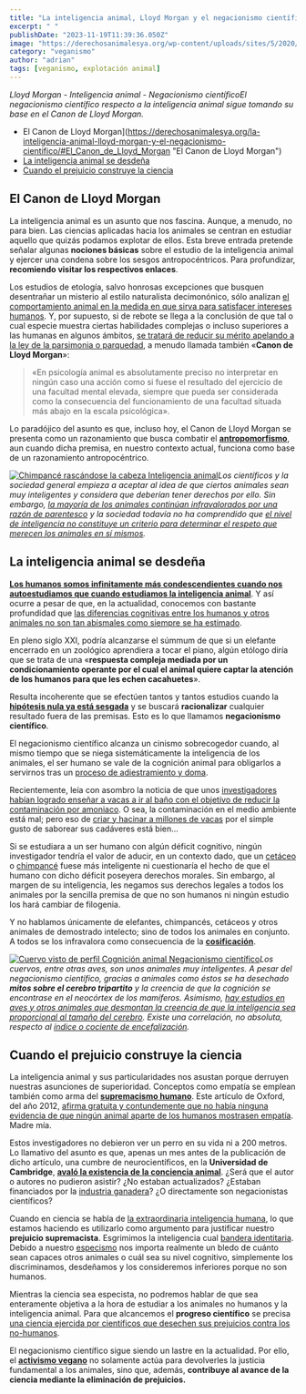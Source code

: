 ```yaml
---
title: "La inteligencia animal, Lloyd Morgan y el negacionismo científico"
excerpt: " "
publishDate: "2023-11-19T11:39:36.050Z"
image: "https://derechosanimalesya.org/wp-content/uploads/sites/5/2020/02/Fotograf%C3%ADa-de-Lloyd-Morgan.webp"
category: "veganismo"
author: "adrian"
tags: [veganismo, explotación animal]
---
```

_Lloyd Morgan - Inteligencia animal - Negacionismo científicoEl negacionismo científico respecto a la inteligencia animal sigue tomando su base en el Canon de Lloyd Morgan._

- El Canon de Lloyd Morgan](https://derechosanimalesya.org/la-inteligencia-animal-lloyd-morgan-y-el-negacionismo-cientifico/#El_Canon_de_Lloyd_Morgan "El Canon de Lloyd Morgan")
- [La inteligencia animal se desdeña](https://derechosanimalesya.org/la-inteligencia-animal-lloyd-morgan-y-el-negacionismo-cientifico/#La_inteligencia_animal_se_desdena "La inteligencia animal se desdeña")
- [Cuando el prejuicio construye la ciencia](https://derechosanimalesya.org/la-inteligencia-animal-lloyd-morgan-y-el-negacionismo-cientifico/#Cuando_el_prejuicio_construye_la_ciencia "Cuando el prejuicio construye la ciencia")

## El Canon de Lloyd Morgan 

La inteligencia animal es un asunto que nos fascina. Aunque, a menudo, no para bien. Las ciencias aplicadas hacia los animales se centran en estudiar aquello que quizás podamos explotar de ellos. Esta breve entrada pretende señalar algunas **nociones básicas** sobre el estudio de la inteligencia animal y ejercer una condena sobre los sesgos antropocéntricos. Para profundizar, **recomiendo visitar los respectivos enlaces**.

Los estudios de etología, salvo honrosas excepciones que busquen desentrañar un misterio al estilo naturalista decimonónico, sólo analizan [el comportamiento animal en la medida en que sirva para satisfacer intereses humanos](https://www.lavanguardia.com/natural/20190828/464269640946/ovejas-mutantes-contra-enfermedades-cerebrales-infantiles.html). Y, por supuesto, si de rebote se llega a la conclusión de que tal o cual especie muestra ciertas habilidades complejas o incluso superiores a las humanas en algunos ámbitos, [se tratará de reducir su mérito apelando a la ley de la parsimonia o parquedad](http://lluvia-con-truenos.blogspot.com/2015/11/instintos.html#more), a menudo llamada también «**Canon de Lloyd Morgan**»:

> «En psicología animal es absolutamente preciso no interpretar en ningún caso una acción como si fuese el resultado del ejercicio de una facultad mental elevada, siempre que pueda ser considerada como la consecuencia del funcionamiento de una facultad situada más abajo en la escala psicológica».

Lo paradójico del asunto es que, incluso hoy, el Canon de Lloyd Morgan se presenta como un razonamiento que busca combatir el **[antropomorfismo](http://lluvia-con-truenos.blogspot.com.es/2015/01/anacromorfismo.html)**, aun cuando dicha premisa, en nuestro contexto actual, funciona como base de un razonamiento antropocéntrico.

[![Chimpancé rascándose la cabeza  Inteligencia animal](https://derechosanimalesya.org/wp-content/uploads/sites/5/2020/02/%C2%A1Derechos-Animales-ya-Chimpanc%C3%A9-rasc%C3%A1ndose-la-cabeza.webp "La inteligencia animal, Lloyd Morgan y el negacionismo científico 10")](https://derechosanimalesya.org/wp-content/uploads/sites/5/2020/02/%C2%A1Derechos-Animales-ya-Chimpanc%C3%A9-rasc%C3%A1ndose-la-cabeza.webp)_Los científicos y la sociedad general empieza a aceptar al idea de que ciertos animales sean muy inteligentes y considera que deberían tener derechos por ello. Sin embargo, [la mayoría de los animales continúan infravalorados por una razón de parentesco](https://derechosanimalesya.org/el-fraude-del-bienestar-animal-y-de-la-carne-ecologica/) y la sociedad todavía no ha comprendido que [el nivel de inteligencia no constituye un criterio para determinar el respeto que merecen los animales en sí mismos](https://derechosanimalesya.org/el-principio-de-igualdad-hacia-los-animales/)._

## La inteligencia animal se desdeña

[**Los humanos somos infinitamente más condescendientes cuando nos autoestudiamos que cuando estudiamos la inteligencia animal**](https://derechosanimalesya.org/el-especismo-en-la-ciencia-y-en-las-publicaciones-academicas/). Y así ocurre a pesar de que, en la actualidad, conocemos con bastante profundidad que [las diferencias cognitivas entre los humanos y otros animales no son tan abismales como siempre se ha estimado](https://lluvia-con-truenos.blogspot.com/2017/11/mentes-animales.html).

En pleno siglo XXI, podría alcanzarse el súmmum de que si un elefante encerrado en un zoológico aprendiera a tocar el piano, algún etólogo diría que se trata de una «**respuesta compleja mediada por un condicionamiento operante por el cual el animal quiere captar la atención de los humanos para que les echen cacahuetes**».

Resulta incoherente que se efectúen tantos y tantos estudios cuando la [**hipótesis nula ya está sesgada**](https://lluvia-con-truenos.blogspot.com/2020/01/son-personas-los-animales.html) y se buscará **racionalizar** cualquier resultado fuera de las premisas. Esto es lo que llamamos **negacionismo científico**.

El negacionismo científico alcanza un cinismo sobrecogedor cuando, al mismo tiempo que se niega sistemáticamente la inteligencia de los animales, el ser humano se vale de la cognición animal para obligarlos a servirnos tras un [proceso de adiestramiento y doma](https://derechosanimalesya.org/la-equitacion-y-la-doma-de-caballos/).

Recientemente, leía con asombro la noticia de que unos [investigadores habían logrado enseñar a vacas a ir al baño con el objetivo de reducir la contaminación por amoniaco](https://www.rtve.es/television/20210914/ensenan-vacas-ir-bano-para-reducir-contaminacion-amoniaco/2170787.shtml). O sea, la contaminación en el medio ambiente está mal; pero eso de [criar y hacinar a millones de vacas](https://derechosanimalesya.org/la-industria-lactea-y-la-esclavitud-de-las-vacas-lecheras/) por el simple gusto de saborear sus cadáveres está bien…

Si se estudiara a un ser humano con algún déficit cognitivo, ningún investigador tendría el valor de aducir, en un contexto dado, que un [cetáceo](https://derechosanimalesya.org/dia-internacional-de-ballenas-y-delfines/) o [chimpancé](https://derechosanimalesya.org/hakuna-matata-narcisismo-y-falsa-tolerancia/) fuese más inteligente ni cuestionaría el hecho de que el humano con dicho déficit poseyera derechos morales. Sin embargo, al margen de su inteligencia, les negamos sus derechos legales a todos los animales por la sencilla premisa de que no son humanos ni ningún estudio los hará cambiar de filogenia.

Y no hablamos únicamente de elefantes, chimpancés, cetáceos y otros animales de demostrado intelecto; sino de todos los animales en conjunto. A todos se los infravalora como consecuencia de la [**cosificación**](https://derechosanimalesya.org/humanizacion-animalizacion-y-cosificacion/).

[![Cuervo visto de perfil  Cognición animal  Negacionismo científico](https://derechosanimalesya.org/wp-content/uploads/sites/5/2020/02/%C2%A1Derechos-Animales-ya-Cuervo-visto-de-perfil.webp "La inteligencia animal, Lloyd Morgan y el negacionismo científico 11")](https://derechosanimalesya.org/wp-content/uploads/sites/5/2020/02/%C2%A1Derechos-Animales-ya-Cuervo-visto-de-perfil.webp)_Los cuervos, entre otras aves, son unos animales muy inteligentes. A pesar del negacionismo científico, gracias a animales como éstos se ha desechado **mitos sobre el cerebro tripartito** y la creencia de que la cognición se encontrase en el neocórtex de los mamíferos. Asimismo, [hay estudios en aves y otros animales que desmontan la creencia de que la inteligencia sea proporcional al tamaño del cerebro](https://www.agenciasinc.es/Noticias/Los-loros-grises-se-ayudan-mutuamente-para-obtener-comida). Existe una correlación, no absoluta, respecto al [índice o cociente de encefalización](https://es.wikipedia.org/wiki/Cociente_de_encefalizaci%C3%B3n)._

## Cuando el prejuicio construye la ciencia

La inteligencia animal y sus particularidades nos asustan porque derruyen nuestras asunciones de superioridad. Conceptos como empatía se emplean también como arma del [**supremacismo humano**](https://derechosanimalesya.org/la-falacia-naturalista-como-argumento-para-excusar-la-explotacion-animal/). Este artículo de Oxford, del año 2012, [afirma gratuita y contundemente que no había ninguna evidencia de que ningún animal aparte de los humanos mostrasen empatía](http://www.ox.ac.uk/news/2012-08-01-rat-and-ant-rescues-dont-show-empathy). Madre mía.

Estos investigadores no debieron ver un perro en su vida ni a 200 metros. Lo llamativo del asunto es que, apenas un mes antes de la publicación de dicho artículo, una cumbre de neurocientíficos, en la **Universidad de Cambridge**, [**avaló la existencia de la conciencia animal**](http://fcmconference.org/img/FCMCProgram.pdf). ¿Será que el autor o autores no pudieron asistir? ¿No estaban actualizados? ¿Estaban financiados por la [industria ganadera](https://derechosanimalesya.org/la-ganaderia-y-las-practicas-ganaderas/)? ¿O directamente son negacionistas científicos?

Cuando en ciencia se habla de [la extraordinaria inteligencia humana](https://derechosanimalesya.org/el-antropocentrismo-en-la-ciencia-un-mal-inevitable/), lo que estamos haciendo es utilizarlo como argumento para justificar nuestro **prejuicio supremacista**. Esgrimimos la inteligencia cual [bandera identitaria](https://derechosanimalesya.org/el-veganismo-es-de-izquierdas-el-veganismo-es-interseccional/). Debido a nuestro [especismo](https://derechosanimalesya.org/que-es-el-especismo/) nos importa realmente un bledo de cuánto sean capaces otros animales o cuál sea su nivel cognitivo, simplemente los discriminamos, desdeñamos y los consideremos inferiores porque no son humanos.

Mientras la ciencia sea especista, no podremos hablar de que sea enteramente objetiva a la hora de estudiar a los animales no humanos y la inteligencia animal. Para que alcancemos el **progreso científico** se precisa [una ciencia ejercida por científicos que desechen sus prejuicios contra los no-humanos](https://derechosanimalesya.org/la-domesticacion-la-seleccion-artificial-y-sus-efectos/).

El negacionismo científico sigue siendo un lastre en la actualidad. Por ello, el [**activismo vegano**](https://derechosanimalesya.org/que-es-el-veganismo-y-como-llevarlo-a-la-practica/) no solamente actúa para devolverles la justicia fundamental a los animales, sino que, además, **contribuye al avance de la ciencia mediante la eliminación de prejuicios.**